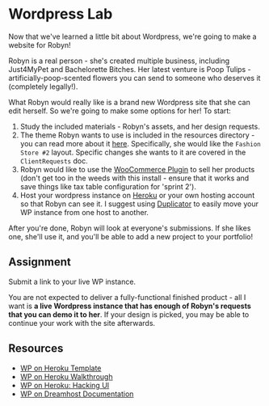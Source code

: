 # Wordpress Lab

Now that we've learned a little bit about Wordpress, we're going to make a website for Robyn!

Robyn is a real person - she's created multiple business, including Just4MyPet and Bachelorette Bitches. Her latest venture is Poop Tulips - artificially-poop-scented flowers you can send to someone who deserves it (completely legally!). 


What Robyn would really like is a brand new Wordpress site that she can edit herself. So we're going to make some options for her! To start:

1. Study the included materials - Robyn's assets, and her design requests. 
1. The theme Robyn wants to use is included in the resources directory - you can read more about it [here](https://themeforest.net/item/gecko-powerful-ajax-woocommerce-theme/15863658). Specifically, she would like the `Fashion Store #2` layout. Specific changes she wants to it are covered in the `ClientRequests` doc.
1. Robyn would like to use the [WooCommerce Plugin](https://wordpress.org/plugins/woocommerce/) to sell her products (don't get too in the weeds with this install - ensure that it works and save things like tax table configuration for 'sprint 2').
1. Host your wordpress instance on [Heroku](https://ksylvest.com/posts/2014-05-02/deploying-wordpress-to-heroku) or your own hosting account so that Robyn can see it. I suggest using [Duplicator](https://wordpress.org/plugins/duplicator/) to easily move your WP instance from one host to another.


After you're done, Robyn will look at everyone's submissions. If she likes one, she'll use it, and you'll be able to add a new project to your portfolio!

## Assignment

Submit a link to your live WP instance. 

You are not expected to deliver a fully-functional finished product - all I want is **a live Wordpress instance that has enough of Robyn's requests that you can demo it to her**. If your design is picked, you may be able to continue your work with the site afterwards.

## Resources

- [WP on Heroku Template](https://github.com/mhoofman/wordpress-heroku)
- [WP on Heroku Walkthrough](https://ksylvest.com/posts/2014-05-02/deploying-wordpress-to-heroku)
- [WP on Heroku: Hacking UI](http://hackingui.com/front-end/how-we-built-hackingui-wordpress-heroku-git/)
- [WP on Dreamhost Documentation](https://help.dreamhost.com/hc/en-us/articles/215525287-WordPress-overview)




